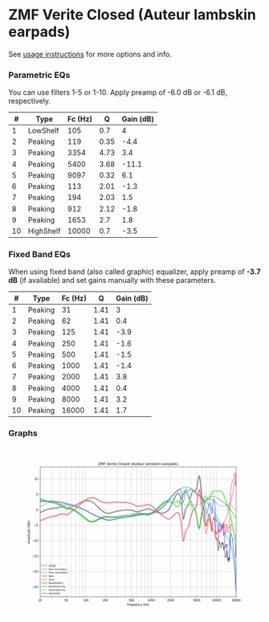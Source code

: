 # ZMF Verite Closed (Auteur lambskin earpads)
See [usage instructions](https://github.com/jaakkopasanen/AutoEq#usage) for more options and info.

### Parametric EQs
You can use filters 1-5 or 1-10. Apply preamp of -6.0 dB or -6.1 dB, respectively.

|   # | Type      |   Fc (Hz) |    Q |   Gain (dB) |
|-----|-----------|-----------|------|-------------|
|   1 | LowShelf  |       105 | 0.7  |         4   |
|   2 | Peaking   |       119 | 0.35 |        -4.4 |
|   3 | Peaking   |      3354 | 4.73 |         3.4 |
|   4 | Peaking   |      5400 | 3.68 |       -11.1 |
|   5 | Peaking   |      9097 | 0.32 |         6.1 |
|   6 | Peaking   |       113 | 2.01 |        -1.3 |
|   7 | Peaking   |       194 | 2.03 |         1.5 |
|   8 | Peaking   |       912 | 2.12 |        -1.8 |
|   9 | Peaking   |      1653 | 2.7  |         1.8 |
|  10 | HighShelf |     10000 | 0.7  |        -3.5 |

### Fixed Band EQs
When using fixed band (also called graphic) equalizer, apply preamp of **-3.7 dB** (if available) and set gains manually with these parameters.

|   # | Type    |   Fc (Hz) |    Q |   Gain (dB) |
|-----|---------|-----------|------|-------------|
|   1 | Peaking |        31 | 1.41 |         3   |
|   2 | Peaking |        62 | 1.41 |         0.4 |
|   3 | Peaking |       125 | 1.41 |        -3.9 |
|   4 | Peaking |       250 | 1.41 |        -1.6 |
|   5 | Peaking |       500 | 1.41 |        -1.5 |
|   6 | Peaking |      1000 | 1.41 |        -1.4 |
|   7 | Peaking |      2000 | 1.41 |         3.8 |
|   8 | Peaking |      4000 | 1.41 |         0.4 |
|   9 | Peaking |      8000 | 1.41 |         3.2 |
|  10 | Peaking |     16000 | 1.41 |         1.7 |

### Graphs
![](./ZMF%20Verite%20Closed%20(Auteur%20lambskin%20earpads).png)
